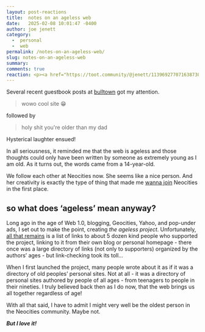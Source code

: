 ```yaml
---
layout: post-reactions
title:  notes on an ageless web
date:   2025-02-08 10:01:47 -0400
author: joe jenett
category:
  -  personal
  -  web
permalink: /notes-on-an-ageless-web/
slug: notes-on-an-ageless-web
summary: 
comments: true
reaction: <p><a href="https://toot.community/@jenett/113969277071638730#favorited-by-109326597713827183"><img src="https://static.toot.community/cache/accounts/avatars/112/757/571/850/957/359/original/71a15e19bfc75e90.png" alt="" width="48"><br><span style="font-size:.8em;font-family:Helvetica,Arial,sans-serif;font-weight:600;">Pamela</span></a></p>
---
```

Several recent guestbook posts at [bulltown](https://bulltown.joejenett.com/) got my attention.
<blockquote><p>wowo cool site 😁</p></blockquote>
followed by
<blockquote><p>holy shit you're older than my dad</p></blockquote>
Hysterical laughter ensued! 

In all seriousness, it reminded me that the web is ageless and those thoughts could only have been written by someone as extremely young as I am old. As it turns out, the words came from a 14-year-old. 

We follow each other at Neocities now. She seems like a nice person. And her creativity is exactly the type of thing that made me [wanna join](https://bulltown.neocities.org/) Neocities in the first place. 
## so what does ‘ageless’ mean anyway? 
Long ago in the age of Web 1.0, blogging, Geocities, Yahoo, and pop-under ads, I set out to make the point, creating <em>the ageless project</em>. Unfortunately, [all that remains](https://joejenett.com/ageless) is a list of links to about 5 dozen kind people who supported the project, linking to it from their own blog or personal homepage - there once was a large directory of links (not only to supporters) organized by the authors’ ages - but link-checking took its toll... 

When I first launched the project, many people wrote about it as if it was a directory of old peoples’ personal sites. Not at all - it was a directory of personal sites authored by people of all ages - from teenagers to people in their nineties. I truly believed back then as I do now, that the web brings us all together regardless of age! 

With all that said, I have to admit I might very well be the oldest person in the Neocities community. Maybe not. 

<strong><em>But I love it!</em></strong> 





<a style="display:none;" href="https://brid.gy/publish/mastodon"><small>(cross-posted to mastodon)</small></a>